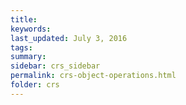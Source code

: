```yaml
---
title:  
keywords: 
last_updated: July 3, 2016
tags: 
summary: 
sidebar: crs_sidebar
permalink: crs-object-operations.html
folder: crs
---
```


 

